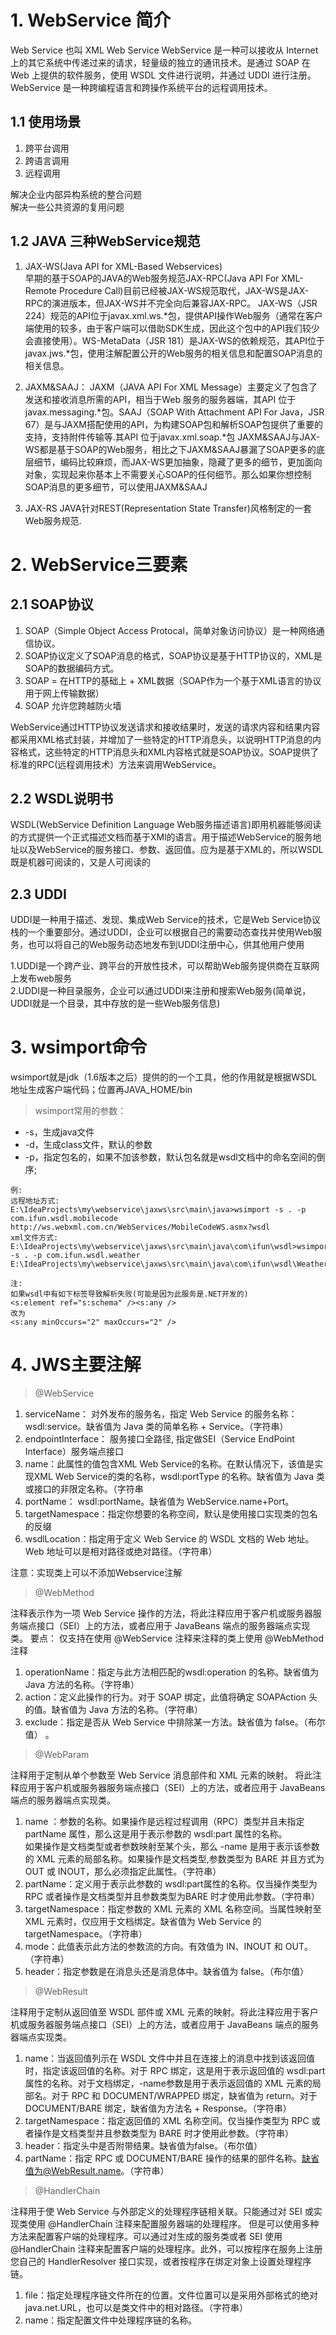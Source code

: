 # 1. WebService 简介
Web Service 也叫 XML Web Service WebService 是一种可以接收从 Internet 上的其它系统中传递过来的请求，轻量级的独立的通讯技术。是通过 SOAP 在 Web 上提供的软件服务，使用 WSDL 文件进行说明，并通过 UDDI 进行注册。WebService 是一种跨编程语言和跨操作系统平台的远程调用技术。

## 1.1 使用场景
1. 跨平台调用
2. 跨语言调用
3. 远程调用

解决企业内部异构系统的整合问题  
解决一些公共资源的复用问题

## 1.2 JAVA 三种WebService规范
1. JAX-WS(Java API for XML-Based Webservices)  
早期的基于SOAP的JAVA的Web服务规范JAX-RPC(Java API For XML-Remote Procedure Call)目前已经被JAX-WS规范取代，JAX-WS是JAX-RPC的演进版本，但JAX-WS并不完全向后兼容JAX-RPC。
JAX-WS（JSR 224）规范的API位于javax.xml.ws.*包，提供API操作Web服务（通常在客户端使用的较多，由于客户端可以借助SDK生成，因此这个包中的API我们较少会直接使用）。WS-MetaData（JSR 181）是JAX-WS的依赖规范，其API位于javax.jws.*包，使用注解配置公开的Web服务的相关信息和配置SOAP消息的相关信息。

2. JAXM&SAAJ：
JAXM（JAVA API For XML Message）主要定义了包含了发送和接收消息所需的API，相当于Web 服务的服务器端，其API 位于javax.messaging.*包。SAAJ（SOAP With Attachment API For Java，JSR 67）是与JAXM搭配使用的API，为构建SOAP包和解析SOAP包提供了重要的支持，支持附件传输等.其API 位于javax.xml.soap.*包
JAXM&SAAJ与JAX-WS都是基于SOAP的Web服务，相比之下JAXM&SAAJ暴漏了SOAP更多的底层细节，编码比较麻烦，而JAX-WS更加抽象，隐藏了更多的细节，更加面向对象，实现起来你基本上不需要关心SOAP的任何细节。那么如果你想控制SOAP消息的更多细节，可以使用JAXM&SAAJ

3. JAX-RS
JAVA针对REST(Representation State Transfer)风格制定的一套Web服务规范.

# 2. WebService三要素
## 2.1 SOAP协议
1. SOAP（Simple Object Access Protocal，简单对象访问协议）是一种网络通信协议。
2. SOAP协议定义了SOAP消息的格式，SOAP协议是基于HTTP协议的，XML是SOAP的数据编码方式。
3. SOAP = 在HTTP的基础上 + XML数据（SOAP作为一个基于XML语言的协议用于网上传输数据）
4. SOAP 允许您跨越防火墙

WebService通过HTTP协议发送请求和接收结果时，发送的请求内容和结果内容都采用XML格式封装，并增加了一些特定的HTTP消息头，以说明HTTP消息的内容格式，这些特定的HTTP消息头和XML内容格式就是SOAP协议。SOAP提供了标准的RPC(远程调用技术）方法来调用WebService。

## 2.2 WSDL说明书
WSDL(WebService Definition Language Web服务描述语言)即用机器能够阅读的方式提供一个正式描述文档而基于XMl的语言。用于描述WebService的服务地址以及WebService的服务接口、参数、返回值。应为是基于XML的，所以WSDL既是机器可阅读的，又是人可阅读的

## 2.3 UDDI
UDDI是一种用于描述、发现、集成Web Service的技术，它是Web Service协议栈的一个重要部分。通过UDDI，企业可以根据自己的需要动态查找并使用Web服务，也可以将自己的Web服务动态地发布到UDDI注册中心，供其他用户使用

1.UDDI是一个跨产业、跨平台的开放性技术，可以帮助Web服务提供商在互联网上发布web服务  
2.UDDI是一种目录服务，企业可以通过UDDI来注册和搜索Web服务(简单说，UDDI就是一个目录，其中存放的是一些Web服务信息)




# 3. wsimport命令
wsimport就是jdk（1.6版本之后）提供的的一个工具，他的作用就是根据WSDL地址生成客户端代码；位置再JAVA_HOME/bin  

>wsimport常用的参数：  
* -s，生成java文件  
* -d，生成class文件，默认的参数  
* -p，指定包名的，如果不加该参数，默认包名就是wsdl文档中的命名空间的倒序;
```
例:
远程地址方式:
E:\IdeaProjects\my\webservice\jaxws\src\main\java>wsimport -s . -p com.ifun.wsdl.mobilecode http://ws.webxml.com.cn/WebServices/MobileCodeWS.asmx?wsdl
xml文件方式:
E:\IdeaProjects\my\webservice\jaxws\src\main\java\com\ifun\wsdl>wsimport -s . -p com.ifun.wsdl.weather E:\IdeaProjects\my\webservice\jaxws\src\main\java\com\ifun\wsdl\WeatherWS.wsdl

注:
如果wsdl中有如下标签导致解析失败(可能是因为此服务是.NET开发的)
<s:element ref="s:schema" /><s:any />
改为
<s:any minOccurs="2" maxOccurs="2" />
```

# 4. JWS主要注解
>@WebService
 
1. serviceName： 对外发布的服务名，指定 Web Service 的服务名称：wsdl:service。缺省值为 Java 类的简单名称 + Service。（字符串） 
2. endpointInterface： 服务接口全路径, 指定做SEI（Service EndPoint Interface）服务端点接口 
3. name：此属性的值包含XML Web Service的名称。在默认情况下，该值是实现XML Web Service的类的名称，wsdl:portType 的名称。缺省值为 Java 类或接口的非限定名称。（字符串 
4. portName： wsdl:portName。缺省值为 WebService.name+Port。 
5. targetNamespace：指定你想要的名称空间，默认是使用接口实现类的包名的反缀 
6. wsdlLocation：指定用于定义 Web Service 的 WSDL 文档的 Web 地址。Web 地址可以是相对路径或绝对路径。（字符串）

注意：实现类上可以不添加Webservice注解

>@WebMethod

注释表示作为一项 Web Service 操作的方法，将此注释应用于客户机或服务器服务端点接口（SEI）上的方法，或者应用于 JavaBeans 端点的服务器端点实现类。 
要点： 仅支持在使用 @WebService 注释来注释的类上使用 @WebMethod 注释 
1. operationName：指定与此方法相匹配的wsdl:operation 的名称。缺省值为 Java 方法的名称。（字符串） 
2. action：定义此操作的行为。对于 SOAP 绑定，此值将确定 SOAPAction 头的值。缺省值为 Java 方法的名称。（字符串） 
3. exclude：指定是否从 Web Service 中排除某一方法。缺省值为 false。（布尔值） 。

> @WebParam 

注释用于定制从单个参数至 Web Service 消息部件和 XML 元素的映射。 
将此注释应用于客户机或服务器服务端点接口（SEI）上的方法，或者应用于 JavaBeans 端点的服务器端点实现类。 
1. name ：参数的名称。如果操作是远程过程调用（RPC）类型并且未指定partName 属性，那么这是用于表示参数的 wsdl:part 属性的名称。   
如果操作是文档类型或者参数映射至某个头，那么 -name 是用于表示该参数的 XML 元素的局部名称。如果操作是文档类型,参数类型为 BARE 并且方式为 OUT 或 INOUT，那么必须指定此属性。（字符串） 
2. partName：定义用于表示此参数的 wsdl:part属性的名称。仅当操作类型为 RPC 或者操作是文档类型并且参数类型为BARE 时才使用此参数。（字符串） 
3. targetNamespace：指定参数的 XML 元素的 XML 名称空间。当属性映射至 XML 元素时，仅应用于文档绑定。缺省值为 Web Service 的 targetNamespace。（字符串） 
4. mode：此值表示此方法的参数流的方向。有效值为 IN、INOUT 和 OUT。（字符串） 
5. header：指定参数是在消息头还是消息体中。缺省值为 false。（布尔值）

>@WebResult
 
注释用于定制从返回值至 WSDL 部件或 XML 元素的映射。将此注释应用于客户机或服务器服务端点接口（SEI）上的方法，或者应用于 JavaBeans 端点的服务器端点实现类。 
1. name：当返回值列示在 WSDL 文件中并且在连接上的消息中找到该返回值时，指定该返回值的名称。对于 RPC 绑定，这是用于表示返回值的 wsdl:part属性的名称。对于文档绑定，-name参数是用于表示返回值的 XML 元素的局部名。对于 RPC 和 DOCUMENT/WRAPPED 绑定，缺省值为 return。对于 DOCUMENT/BARE 绑定，缺省值为方法名 + Response。（字符串） 
2. targetNamespace：指定返回值的 XML 名称空间。仅当操作类型为 RPC 或者操作是文档类型并且参数类型为 BARE 时才使用此参数。（字符串） 
3. header：指定头中是否附带结果。缺省值为false。（布尔值） 
4. partName：指定 RPC 或 DOCUMENT/BARE 操作的结果的部件名称。缺省值为@WebResult.name。（字符串）

> @HandlerChain
 
注释用于使 Web Service 与外部定义的处理程序链相关联。只能通过对 SEI 或实现类使用 @HandlerChain 注释来配置服务器端的处理程序。 
但是可以使用多种方法来配置客户端的处理程序。可以通过对生成的服务类或者 SEI 使用 @HandlerChain 注释来配置客户端的处理程序。此外，可以按程序在服务上注册您自己的 HandlerResolver 接口实现，或者按程序在绑定对象上设置处理程序链。 
1. file：指定处理程序链文件所在的位置。文件位置可以是采用外部格式的绝对 java.net.URL，也可以是类文件中的相对路径。（字符串） 
2. name：指定配置文件中处理程序链的名称。